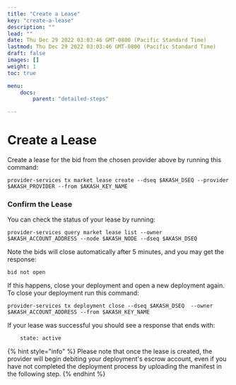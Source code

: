 ```yaml
---
title: "Create a Lease"
key: "create-a-lease"
description: ""
lead: ""
date: Thu Dec 29 2022 03:03:46 GMT-0800 (Pacific Standard Time)
lastmod: Thu Dec 29 2022 03:03:46 GMT-0800 (Pacific Standard Time)
draft: false
images: []
weight: 1
toc: true

menu:
    docs:
        parent: "detailed-steps"

---
```

Create a Lease
==============

Create a lease for the bid from the chosen provider above by running this command:

    provider-services tx market lease create --dseq $AKASH_DSEQ --provider $AKASH_PROVIDER --from $AKASH_KEY_NAME
    

### Confirm the Lease

You can check the status of your lease by running:

    provider-services query market lease list --owner $AKASH_ACCOUNT_ADDRESS --node $AKASH_NODE --dseq $AKASH_DSEQ
    

Note the bids will close automatically after 5 minutes, and you may get the response:

    bid not open
    

If this happens, close your deployment and open a new deployment again. To close your deployment run this command:

    provider-services tx deployment close --dseq $AKASH_DSEQ  --owner $AKASH_ACCOUNT_ADDRESS --from $AKASH_KEY_NAME 
    

If your lease was successful you should see a response that ends with:

        state: active
    

{% hint style="info" %} Please note that once the lease is created, the provider will begin debiting your deployment's escrow account, even if you have not completed the deployment process by uploading the manifest in the following step. {% endhint %}